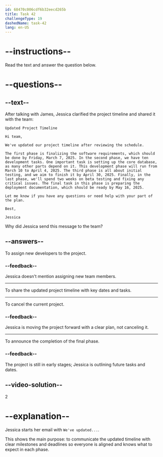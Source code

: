 ```yaml
---
id: 68470c006cdf6b32eecd265b
title: Task 42
challengeType: 19
dashedName: task-42
lang: en-US
---
```


<!-- READING -->

# --instructions--

Read the text and answer the question below.

# --questions--

## --text--

After talking with James, Jessica clarified the project timeline and shared it with the team:

`Updated Project Timeline`

`Hi team,`

`We've updated our project timeline after reviewing the schedule.`

`The first phase is finalizing the software requirements, which should be done by Friday, March 7, 2025. In the second phase, we have ten development tasks. One important task is setting up the core database, as many other parts depend on it. This development phase will run from March 10 to April 4, 2025. The third phase is all about initial testing, and we aim to finish it by April 30, 2025. Finally, in the last phase, we'll spend two weeks on beta testing and fixing any critical issues. The final task in this phase is preparing the deployment documentation, which should be ready by May 16, 2025.`

`Let me know if you have any questions or need help with your part of the plan.`

`Best,`

`Jessica`

Why did Jessica send this message to the team?

## --answers--

To assign new developers to the project.

### --feedback--

Jessica doesn't mention assigning new team members.

---

To share the updated project timeline with key dates and tasks.

---

To cancel the current project.

### --feedback--

Jessica is moving the project forward with a clear plan, not canceling it.

---

To announce the completion of the final phase.

### --feedback--

The project is still in early stages; Jessica is outlining future tasks and dates.

## --video-solution--

2

# --explanation--

Jessica starts her email with `We've updated...`.

This shows the main purpose: to communicate the updated timeline with clear milestones and deadlines so everyone is aligned and knows what to expect in each phase.
